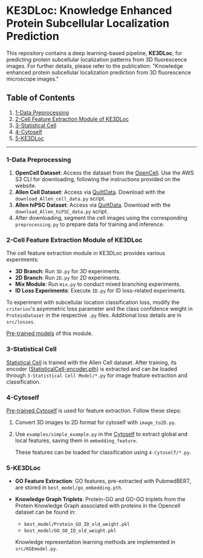 # KE3DLoc: Knowledge Enhanced Protein Subcellular Localization Prediction

This repository contains a deep learning-based pipeline, **KE3DLoc**, for predicting protein subcellular localization patterns from 3D fluorescence images. For further details, please refer to the publication: "Knowledge enhanced protein subcellular localization prediction from 3D fluorescence microscope images."

## Table of Contents
1. [1-Data Preprocessing](#1-data-preprocessing)
2. [2-Cell Feature Extraction Module of KE3DLoc](#2-cell-feature-extraction-module-of-KE3DLoc)
3. [3-Statistical Cell](#3-statistical-cell)
4. [4-Cytoself](#4-cytoself)
5. [5-KE3DLoc](#5-ke3dloc)

---

### 1-Data Preprocessing
1. **OpenCell Dataset**: Access the dataset from the [OpenCell](https://opencell.czbiohub.org/download). Use the AWS S3 CLI for downloading, following the instructions provided on the website.
2. **Allen Cell Dataset**: Access via [QuiltData](https://open.quiltdata.com/b/allencell/packages/aics/pipeline_integrated_single_cell). Download with the `download_Allen_cell_data.py` script.
3. **Allen hiPSC Dataset**: Access via [QuiltData](https://open.quiltdata.com/b/allencell/packages/aics/hipsc_single_cell_image_dataset). Download with the `download_Allen_hiPSC_data.py` script.
4. After downloading, segment the cell images using the corresponding `preprocessing.py` to prepare data for training and inference.

### 2-Cell Feature Extraction Module of KE3DLoc
The cell feature extraction module in KE3DLoc provides various experiments:

- **3D Branch**: Run `3D.py` for 3D experiments.
- **2D Branch**: Run `2D.py` for 2D experiments.
- **Mix  Module**: Run `mix.py` to conduct mixed branching experiments.
- **ID Loss Experiments**: Execute `ID.py` for ID loss-related experiments.
  
To experiment with subcellular location classification loss, modify the `criterion`'s asymmetric loss parameter and the class confidence weight in `ProteinDataset` in the respective `.py` files. Additional loss details are in `src/losses`.

[Pre-trained models](https://drive.google.com/drive/folders/1VjyLdgvXGA1BLraKEmzRfpnj9ozrvAZG?usp=sharing) of this module.

### 3-Statistical Cell
[Statistical Cell](AllenCellModeling/pytorch_integrated_cell) is trained with the Allen Cell dataset. After training, its encoder ([StatisticalCell-encoder.pth](https://drive.google.com/drive/folders/1TJTISOqxZlox2m3yQ9FsIXH0AM2HEVzL?usp=sharing)) is extracted and can be loaded through `3-Statistical Cell Model/*.py` for image feature extraction and classification.



### 4-Cytoself
[Pre-trained Cytoself](https://github.com/royerlab/cytoself/tree/cytoself-tensorflow) is used for feature extraction. Follow these steps:
1. Convert 3D images to 2D format for cytoself with `image_to2D.py`.
2. Use `examples/simple_example.py` in the [Cytoself](https://github.com/royerlab/cytoself/tree/cytoself-tensorflow) to extract global and local features, saving them in `embedding_feature`.

   These features can be loaded for classification using `4-Cytoself/*.py`.

### 5-KE3DLoc
- **GO Feature Extraction**: GO features, pre-extracted with PubmedBERT, are stored in `best_model/go_embedding.pth`.
- **Knowledge Graph Triplets**: Protein-GO and GO-GO triplets from the Protein Knowledge Graph associated with proteins in the Opencell dataset can be found in:
  - `best_model/Protein_GO_ID_old_weight.pkl`
  - `best_model/GO_GO_ID_old_weight.pkl`
  
   Knowledge representation learning methods are implemented in `src/KGEmodel.py`.

